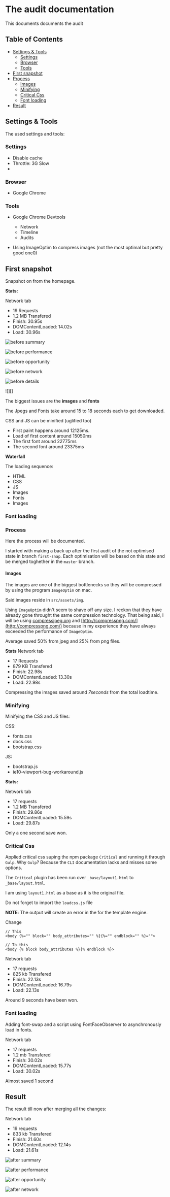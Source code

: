 # The audit documentation

This documents documents the audit

## Table of Contents
- [Settings & Tools](#setting-&-tools)
	- [Settings](#settings)
	- [Browser](#browser)
	- [Tools](#tools)
- [First snapshot](#first-snapshot)
- [Process](#process)
	- [Images](#images)
	- [Minifying](#minifying)
	- [Critical Css](#critical-css)
	- [Font loading](#font-loading)
- [Result](#result)

## Settings & Tools
The used settings and tools:

### Settings
- Disable cache 
- Throttle: 3G Slow
- 

### Browser
- Google Chrome

### Tools
- Google Chrome Devtools
	- Network
	- Timeline
	- Audits

- Using ImageOptim to compress images (not the most optimal but pretty good one0)


## First snapshot

Snapshot on from the homepage.

**Stats:**

Network tab
- 19 Requests
- 1.2 MB Transfered
- Finish: 30.95s
- DOMContentLoaded: 14.02s
- Load: 30.96s

![before summary][b-summary]

![before performance][b-perf]

![before opportunity][b-opp]

![before network][b-network]

![before details][b-details]

![][]

The biggest issues are the **images** and **fonts**

The Jpegs and Fonts take around 15 to 18 seconds each to get downloaded.

CSS and JS can be minified (uglified too)

- First paint happens around 12125ms.
- Load of first content around 15050ms
- The first font around 22775ms
- The second font around 23375ms

**Waterfall**

The loading sequence:
- HTML
- CSS
- JS
- Images
- Fonts
- Images

### Font loading

### Process
Here the process will be documented.

I started with making a back up after the first audit of the not optimised state in branch `first-snap`. Each optimisation will be based on this state and be merged toghether in the `master` branch.

#### Images
The images are one of the biggest bottlenecks so they will be compressed by using the program `ImageOptim` on mac.

Said images reside in `src/assets/img`.

Using `ImageOptim` didn't seem to shave off any size. I reckon that they have already gone throught the same compression technology. That being said, I will be using [compressjpeg.org](http://compressjpeg.com/) and [http://compresspng.com/](http://compresspng.com/) because in my experience they have always exceeded the performance of `ImageOptim`.

Average saved 50% from jpeg and 25% from png files.

**Stats**
Network tab
- 17 Requests
- 879 KB Transfered
- Finish: 22.98s
- DOMContentLoaded: 13.30s
- Load: 22.98s

Compressing the images saved around *7seconds* from the total loadtime.

### Minifying

Minifying the CSS and JS files:

CSS:
- fonts.css
- docs.css
- bootstrap.css

JS:
- bootstrap.js
- ie10-viewport-bug-workaround.js

**Stats:**

Network tab
- 17 requests
- 1.2 MB Transfered
- Finish: 29.86s
- DOMContentLoaded: 15.59s
- Load: 29.87s

Only a one second save won.

### Critical Css

Applied critical css suping the npm package `Critical` and running it through `Gulp`.
Why `Gulp`? Because the `CLI` documentation lacks and misses some options.

The `Critical` plugin has been run over `_base/layout1.html` to `_base/layout.html`.

I am using `layout1.html` as a base as it is the original file.

Do not forget to import the `loadcss.js` file

**NOTE**: 
The output will create an error in the for the template engine.

Change

```
// This
<body {%="" block="" body_attributes="" %}{%="" endblock="" %}="">

// To this
<body {% block body_attributes %}{% endblock %}>
```

Network tab
- 17 requests
- 825 kb Transfered
- Finish: 22.13s
- DOMContentLoaded: 16.79s
- Load: 22.13s

Around 9 seconds have been won.

### Font loading

Adding font-swap and a script using FontFaceObserver to asynchronously load in fonts.

Network tab
- 17 requests
- 1.2 mb Transfered
- Finish: 30.02s
- DOMContentLoaded: 15.77s
- Load: 30.02s

Almost saved 1 second


## Result

The result till now after merging all the changes:

Network tab
- 19 requests
- 833 kb Transfered
- Finish: 21.60s
- DOMContentLoaded: 12.14s
- Load: 21.61s

![after summary][a-summary]

![after performance][a-perf]

![after opportunity][a-opp]

![after network][a-network]




<!-- - [x] critical css -->
<!-- - [] font loading -->
<!-- - [x] image optimalisaties -->
<!-- - [] asynchroon laden van assets -->




[b-summary]: https://github.com/kyunwang/performance-matters/blob/master/docs/images/before/summary.png
[b-perf]: https://github.com/kyunwang/performance-matters/blob/master/docs/images/before/perf.png
[b-opp]: https://github.com/kyunwang/performance-matters/blob/master/docs/images/before/opp.png
[b-network]: https://github.com/kyunwang/performance-matters/blob/master/docs/images/before/network.png
[b-details]: https://github.com/kyunwang/performance-matters/blob/master/docs/images/before/details.png

[a-summary]: https://github.com/kyunwang/performance-matters/blob/master/docs/images/after/summary.png
[a-perf]: https://github.com/kyunwang/performance-matters/blob/master/docs/images/after/perf.png
[a-opp]: https://github.com/kyunwang/performance-matters/blob/master/docs/images/after/opp.png
[a-network]: https://github.com/kyunwang/performance-matters/blob/master/docs/images/after/network.png
[.]: .

